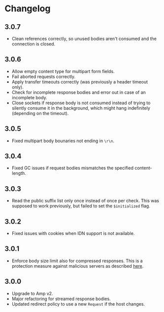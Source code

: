# Changelog

## 3.0.7

 - Clean references correctly, so unused bodies aren't consumed and the connection is closed.

## 3.0.6

 - Allow empty content type for multipart form fields.
 - Fail aborted requests correctly.
 - Apply transfer timeouts correctly (was previously a header timeout only).
 - Check for incomplete response bodies and error out in case of an incomplete body.
 - Close sockets if response body is not consumed instead of trying to silently consume it in the background, which might hang indefinitely (depending on the timeout).

## 3.0.5

 - Fixed multipart body bounaries not ending in `\r\n`.

## 3.0.4

 - Fixed GC issues if request bodies mismatches the specified content-length.

## 3.0.3

 - Read the public suffix list only once instead of once per check. This was supposed to work previously, but failed to set the `$initialized` flag.

## 3.0.2

 - Fixed issues with cookies when IDN support is not available.

## 3.0.1

 - Enforce body size limit also for compressed responses. This is a protection measure against malicious servers as described [here](https://blog.haschek.at/2017/how-to-defend-your-website-with-zip-bombs.html).

## 3.0.0
 - Upgrade to Amp v2.
 - Major refactoring for streamed response bodies.
 - Updated redirect policy to use a new `Request` if the host changes.
